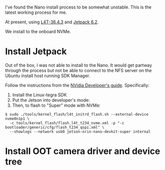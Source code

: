 I've found the Nano install process to be somewhat unstable.   This is the latest working process for me.

At present, using [L4T-36.4.3](https://docs.nvidia.com/jetson/archives/r36.4.3/DeveloperGuide/index.html) and [Jetpack 6.2](https://developer.nvidia.com/embedded/jetpack-sdk-62).

We install to the onboard NVMe. 

# Install Jetpack

Out of the box, I was not able to install to the Nano.  It would get partway through the process but not be able to connect to the NFS server on the Ubuntu install host running SDK Manager.


Follow the instructions from the [NVidia Developer's guide](https://docs.nvidia.com/jetson/archives/r36.4.3/DeveloperGuide/IN/QuickStart.html#to-flash-the-jetson-developer-kit-operating-software).  Specifically:

1. Install the Linux-tegra SDK
2. Put the Jetson into developer's mode:
3. Then, to flash to "Super" mode with NVMe:

```
$ sudo ./tools/kernel_flash/l4t_initrd_flash.sh --external-device nvme0n1p1 \
  -c tools/kernel_flash/flash_l4t_t234_nvme.xml -p "-c bootloader/generic/cfg/flash_t234_qspi.xml" \
  --showlogs --network usb0 jetson-orin-nano-devkit-super internal
```


# Install OOT camera driver and device tree
